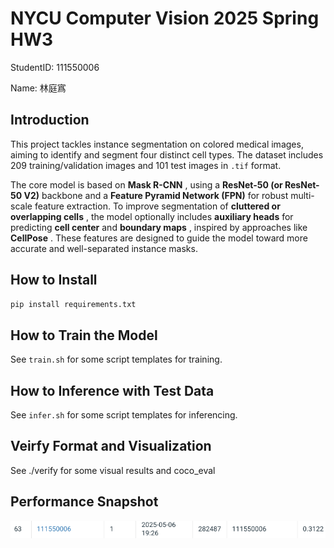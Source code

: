 # NYCU Computer Vision 2025 Spring HW3

StudentID: 111550006

Name: 林庭寪

## Introduction

This project tackles instance segmentation on colored medical images, aiming to identify and segment four distinct cell types. The dataset includes 209 training/validation images and 101 test images in `.tif` format.

The core model is based on  **Mask R-CNN** , using a **ResNet-50 (or ResNet-50 V2)** backbone and a **Feature Pyramid Network (FPN)** for robust multi-scale feature extraction. To improve segmentation of  **cluttered or overlapping cells** , the model optionally includes **auxiliary heads** for predicting **cell center** and  **boundary maps** , inspired by approaches like  **CellPose** . These features are designed to guide the model toward more accurate and well-separated instance masks.

## How to Install

```bash
pip install requirements.txt
```

## How to Train the Model

See `train.sh` for some script templates for training.

## How to Inference with Test Data

See `infer.sh` for some script templates for inferencing.

## Veirfy Format and Visualization

See ./verify for some visual results and coco_eval

## Performance Snapshot

![Leader Board Screenshot](LB_screenshot.png)
